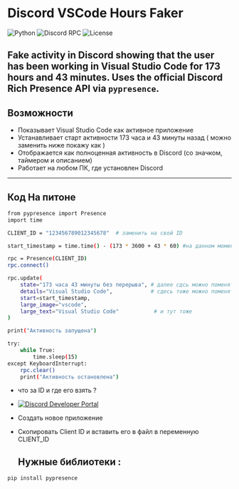 # Discord VSCode Hours Faker

![Python](https://img.shields.io/badge/Made%20with-Python-blue.svg)
![Discord RPC](https://img.shields.io/badge/Discord-Rich%20Presence-5865F2?logo=discord)
![License](https://img.shields.io/badge/License-MIT-lightgrey)

Fake activity in Discord showing that the user has been working in Visual Studio Code for 173 hours and 43 minutes. Uses the official Discord Rich Presence API via   ```pypresence```.
---

## Возможности

- Показывает Visual Studio Code как активное приложение
- Устанавливает старт активности 173 часа и 43 минуты назад ( можно заменить ниже покажу как )
- Отображается как полноценная активность в Discord (со значком, таймером и описанием)
- Работает на любом ПК, где установлен Discord

---

## Код На питоне 

```bash
from pypresence import Presence
import time

CLIENT_ID = "123456789012345678"  # заменить на свой ID

start_timestamp = time.time() - (173 * 3600 + 43 * 60) #на данном моменте вы можете поменять цифры они отвечают за количество врпеменни в игре 

rpc = Presence(CLIENT_ID)
rpc.connect()

rpc.update(
    state="173 часа 43 минуты без перерыва", # далее сдсь можно поменять статус на что угодно 
    details="Visual Studio Code",            # сдесь тоже можно поменять 
    start=start_timestamp,            
    large_image="vscode",
    large_text="Visual Studio Code"           # и тут тоже 
)

print("Активность запущена")

try:
    while True:
        time.sleep(15)
except KeyboardInterrupt:
    rpc.clear()
    print("Активность остановлена")
```
- что за ID и где его взять ?
- [![Discord Developer Portal](https://img.shields.io/badge/Discord-Developer%20Portal-5865F2?logo=discord&logoColor=white)](https://discord.com/developers/applications)
- Создать новое приложение
- Скопировать Client ID и вставить его в файл  в переменную CLIENT_ID


  ## Нужные библиотеки :
```bash
pip install pypresence

